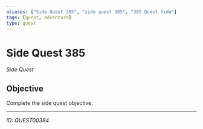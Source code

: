 ```yaml
---
aliases: ["Side Quest 385", "side quest 385", "385 Quest Side"]
tags: [quest, adventure]
type: quest
---
```


# Side Quest 385

*Side Quest*

## Objective
Complete the side quest objective.

---
*ID: QUEST00384*